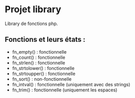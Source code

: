 # Projet library

Library de fonctions php.

## Fonctions et leurs états :

- fn_empty() : fonctionnelle
- fn_count() : fonctionnelle
- fn_strlen() : fonctionnelle
- fn_strtolower() : fonctionnelle
- fn_strtoupper() : fonctionnelle
- fn_sort() : non-fonctionnelle
- fn_intval() : fonctionnelle (uniquement avec des strings)
- fn_trim() : fonctionnelle (uniquement les espaces)
